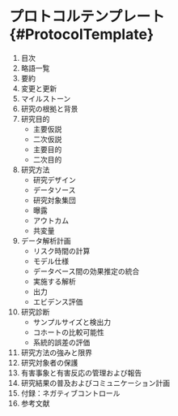 # プロトコルテンプレート {#ProtocolTemplate}

1.  目次
2.  略語一覧
3.  要約
4.  変更と更新
5.  マイルストーン
6.  研究の根拠と背景
7.  研究目的
    -   主要仮説
    -   二次仮説
    -   主要目的
    -   二次目的
8.  研究方法
    -   研究デザイン
    -   データソース
    -   研究対象集団
    -   曝露
    -   アウトカム
    -   共変量
9.  データ解析計画
    -   リスク時間の計算
    -   モデル仕様
    -   データベース間の効果推定の統合
    -   実施する解析
    -   出力
    -   エビデンス評価
10. 研究診断
    -   サンプルサイズと検出力
    -   コホートの比較可能性
    -   系統的誤差の評価
11. 研究方法の強みと限界
12. 研究対象者の保護
13. 有害事象と有害反応の管理および報告
14. 研究結果の普及およびコミュニケーション計画
15. 付録：ネガティブコントロール
16. 参考文献
